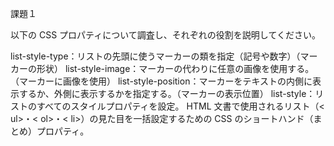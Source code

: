 課題１

以下の CSS プロパティについて調査し、それぞれの役割を説明してください。

list-style-type：リストの先頭に使うマーカーの類を指定（記号や数字）（マーカーの形状）
list-style-image：マーカーの代わりに任意の画像を使用する。（マーカーに画像を使用）
list-style-position：マーカーをテキストの内側に表示するか、外側に表示するかを指定する。（マーカーの表示位置）
list-style：リストのすべてのスタイルプロパティを設定。
HTML 文書で使用されるリスト（< ul>・< ol>・< li>）の見た目を一括設定するための CSS のショートハンド（まとめ）プロパティ。
